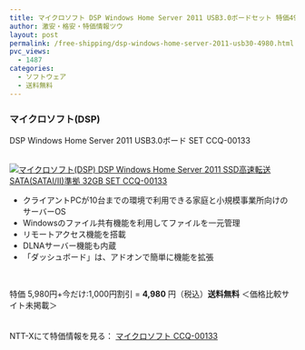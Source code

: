 ```yaml
---
title: マイクロソフト DSP Windows Home Server 2011 USB3.0ボードセット 特価4980円！送料無料！
author: 激安・格安・特価情報ツウ
layout: post
permalink: /free-shipping/dsp-windows-home-server-2011-usb30-4980.html
pvc_views:
  - 1487
categories:
  - ソフトウェア
  - 送料無料
---
```

### マイクロソフト(DSP)  
DSP Windows Home Server 2011 USB3.0ボード SET CCQ-00133

<div class="img-bg2 img_L">
  <a href="http://px.a8.net/svt/ejp?a8mat=ZYP6S+8IMA3E+S1Q+BWGDT&#038;a8ejpredirect=http://nttxstore.jp/_II_QZX0005603" target="_blank"><br /> <img border="0" alt="マイクロソフト(DSP) DSP Windows Home Server 2011 SSD高速転送 SATA(SATAI/II)準拠 32GB SET CCQ-00133" src="http://i0.wp.com/image.nttxstore.jp/l2_images/Q/QZ/QZX0005603.jpg?w=120" data-recalc-dims="1" /></a>
</div>

<!--more-->

  * クライアントPCが10台までの環境で利用できる家庭と小規模事業所向けのサーバーOS
  * Windowsのファイル共有機能を利用してファイルを一元管理
  * リモートアクセス機能を搭載
  * DLNAサーバー機能も内蔵
  * 「ダッシュボード」は、アドオンで簡単に機能を拡張

<br clear="all" />

特価 5,980円+今だけ:1,000円割引 = <span class="tokka-price"><strong>4,980</strong></span> 円（税込）**送料無料** ＜価格比較サイト未掲載＞

　  
NTT-Xにて特価情報を見る： <span class="fs150p"><a href="http://px.a8.net/svt/ejp?a8mat=ZYP6S+8IMA3E+S1Q+BWGDT&#038;a8ejpredirect=http://nttxstore.jp/_II_QZX0005603" target="_blank">マイクロソフト CCQ-00133</a></span>
